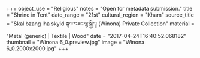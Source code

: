 +++
object_use = "Religious"
notes = "Open for metadata submission."
title = "Shrine in Tent"
date_range = "21st"
cultural_region = "Kham"
source_title = "Skal bzang lha skyid སྐལ་བཟང་ལྷ་སྐྱིད། (Winona) Private Collection"
material = "Metal (generic) | Textile  | Wood"
date = "2017-04-24T16:40:52.068182"
thumbnail = "Winona 6_0.preview.jpg"
image = "Winona 6_0.2000x2000.jpg"
+++
